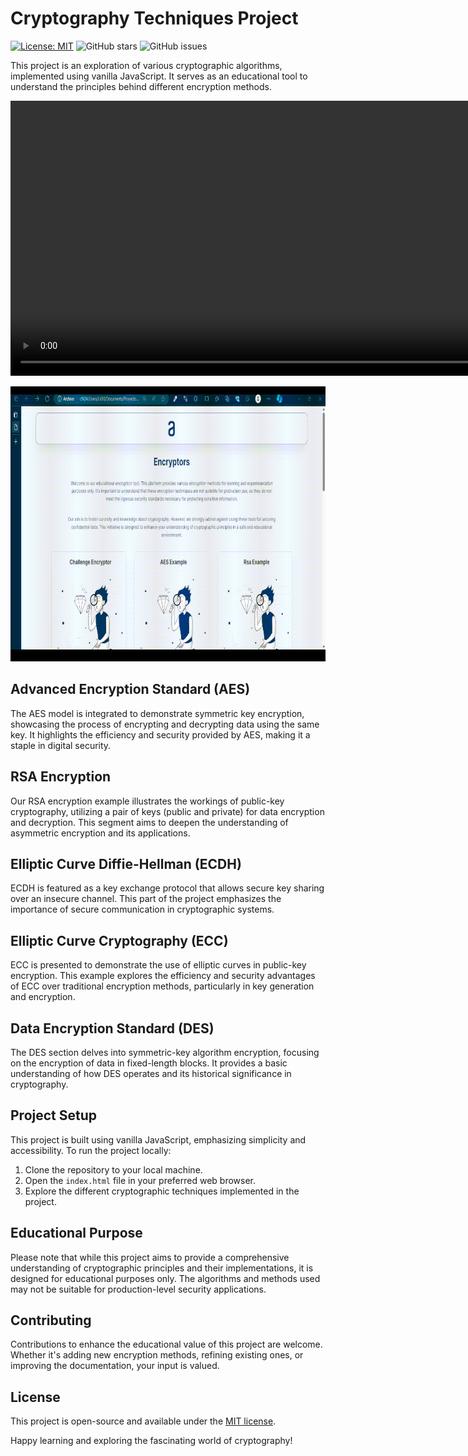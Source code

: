 # Cryptography Techniques Project
[![License: MIT](https://img.shields.io/badge/License-MIT-yellow.svg)](https://opensource.org/licenses/MIT)
![GitHub stars](https://img.shields.io/github/stars/Code-Institute-Solutions/Cryptographic-Techniques-Project.svg?style=social&label=Star&maxAge=2592000)
![GitHub issues](https://img.shields.io/github/issues/Code-Institute-Solutions/Cryptographic-Techniques-Project.svg)

This project is an exploration of various cryptographic algorithms, implemented using vanilla JavaScript. It serves as an educational tool to understand the principles behind different encryption methods.

<video width="1020" height="440" controls autoplay muted>
  <source src="./src/public/image/video_converted.mp4" type="video/mp4">
  Your browser does not support the video tag.
</video>

<img src="./src/public/image/video_optimized_accelerated_to_gif.gif" alt="Cryptography setting demo" width="1020" height="440"></img>


## Advanced Encryption Standard (AES)

The AES model is integrated to demonstrate symmetric key encryption, showcasing the process of encrypting and decrypting data using the same key. It highlights the efficiency and security provided by AES, making it a staple in digital security.

## RSA Encryption

Our RSA encryption example illustrates the workings of public-key cryptography, utilizing a pair of keys (public and private) for data encryption and decryption. This segment aims to deepen the understanding of asymmetric encryption and its applications.

## Elliptic Curve Diffie-Hellman (ECDH)

ECDH is featured as a key exchange protocol that allows secure key sharing over an insecure channel. This part of the project emphasizes the importance of secure communication in cryptographic systems.

## Elliptic Curve Cryptography (ECC)

ECC is presented to demonstrate the use of elliptic curves in public-key encryption. This example explores the efficiency and security advantages of ECC over traditional encryption methods, particularly in key generation and encryption.

## Data Encryption Standard (DES)

The DES section delves into symmetric-key algorithm encryption, focusing on the encryption of data in fixed-length blocks. It provides a basic understanding of how DES operates and its historical significance in cryptography.

## Project Setup

This project is built using vanilla JavaScript, emphasizing simplicity and accessibility. To run the project locally:

1. Clone the repository to your local machine.
2. Open the `index.html` file in your preferred web browser.
3. Explore the different cryptographic techniques implemented in the project.

## Educational Purpose

Please note that while this project aims to provide a comprehensive understanding of cryptographic principles and their implementations, it is designed for educational purposes only. The algorithms and methods used may not be suitable for production-level security applications.

## Contributing

Contributions to enhance the educational value of this project are welcome. Whether it's adding new encryption methods, refining existing ones, or improving the documentation, your input is valued.

## License

This project is open-source and available under the [MIT license](LICENSE.txt).

Happy learning and exploring the fascinating world of cryptography!
